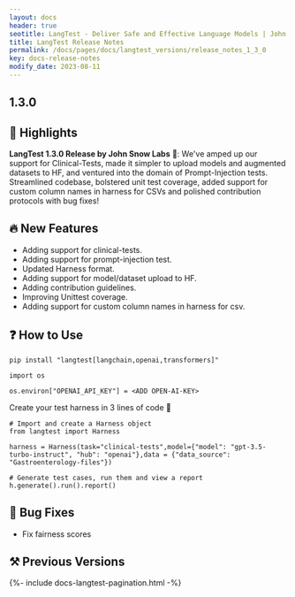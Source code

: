 ```yaml
---
layout: docs
header: true
seotitle: LangTest - Deliver Safe and Effective Language Models | John Snow Labs
title: LangTest Release Notes
permalink: /docs/pages/docs/langtest_versions/release_notes_1_3_0
key: docs-release-notes
modify_date: 2023-08-11
---
```


<div class="h3-box" markdown="1">

## 1.3.0

## 📢 Highlights

**LangTest 1.3.0 Release by John Snow Labs** 🚀: We've amped up our support for Clinical-Tests, made it simpler to upload models and augmented datasets to HF, and ventured into the domain of Prompt-Injection tests. Streamlined codebase, bolstered unit test coverage, added support for custom column names in harness for CSVs and polished contribution protocols with bug fixes!

</div><div class="h3-box" markdown="1">

## 🔥 New Features

- Adding support for clinical-tests.
- Adding support for prompt-injection test.
- Updated Harness format.
- Adding support for model/dataset upload to HF.
- Adding contribution guidelines.
- Improving Unittest coverage.
- Adding support for custom column names in harness for csv.

## ❓ How to Use

```
pip install "langtest[langchain,openai,transformers]"

import os

os.environ["OPENAI_API_KEY"] = <ADD OPEN-AI-KEY>
```

Create your test harness in 3 lines of code :test_tube:
```
# Import and create a Harness object
from langtest import Harness

harness = Harness(task="clinical-tests",model={"model": "gpt-3.5-turbo-instruct", "hub": "openai"},data = {"data_source": "Gastroenterology-files"})

# Generate test cases, run them and view a report
h.generate().run().report()
```

## 🐛  Bug Fixes

* Fix fairness scores

## ⚒️ Previous Versions

</div>
{%- include docs-langtest-pagination.html -%}